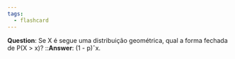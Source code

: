```yaml
---
tags:
  - flashcard
---
```

**Question**: Se X é segue uma distribuição geométrica,  qual a forma fechada de P(X > x)?  ::**Answer**: (1 - p)ˆx.
<!--SR:!2024-05-23,4,270-->